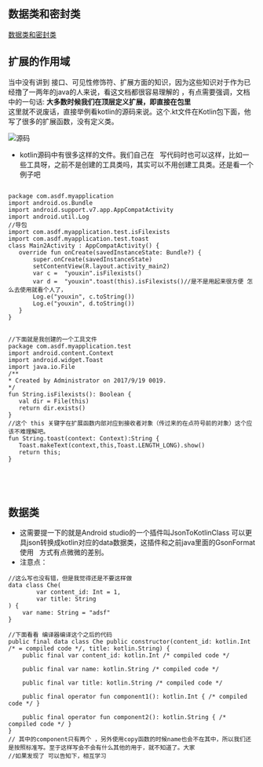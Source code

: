 ## 数据类和密封类
[数据类和密封类](https://www.kotlincn.net/docs/reference/data-classes.html)

## 扩展的作用域
 当中没有讲到 接口、可见性修饰符、扩展方面的知识，因为这些知识对于作为已经撸了一两年的java的人来说，看这文档都很容易理解的 ，有点需要强调，文档中的一句话:
 **大多数时候我们在顶层定义扩展，即直接在包里**   
 这里就不说废话，直接举例看kotlin的源码来说。这个.kt文件在Kotlin包下面，他写了很多的扩展函数，没有定义类。
 
 ![源码](https://github.com/youxin11544/Kotlin-learning/blob/master/3.png)
 
 
 - kotlin源码中有很多这样的文件。我们自己在   写代码时也可以这样，比如一些工具呀，之前不是创建的工具类吗，其实可以不用创建工具类。还是看一个例子吧
 
 ```
 
package com.asdf.myapplication
import android.os.Bundle
import android.support.v7.app.AppCompatActivity
import android.util.Log
//导包
import com.asdf.myapplication.test.isFilexists
import com.asdf.myapplication.test.toast
class Main2Activity : AppCompatActivity() {
    override fun onCreate(savedInstanceState: Bundle?) {
        super.onCreate(savedInstanceState)
        setContentView(R.layout.activity_main2)
        var c =  "youxin".isFilexists() 
        var d =  "youxin".toast(this).isFilexists()//是不是用起来很方便 怎么去使用就看个人了，
        Log.e("youxin", c.toString())
        Log.e("youxin", d.toString())
    }
}


//下面就是我创建的一个工具文件
package com.asdf.myapplication.test
import android.content.Context
import android.widget.Toast
import java.io.File
/**
 * Created by Administrator on 2017/9/19 0019.
 */
fun String.isFilexists(): Boolean {
    val dir = File(this)
    return dir.exists()
}
//这个 this 关键字在扩展函数内部对应到接收者对象（传过来的在点符号前的对象）这个应该不难理解吧。
fun String.toast(context: Context):String {
    Toast.makeText(context,this,Toast.LENGTH_LONG).show()
    return this;
}




 
 ```
 


## 数据类
- 这需要提一下的就是Android studio的一个插件叫JsonToKotlinClass 可以更具json转换成kotlin对应的data数据类，这插件和之前java里面的GsonFormat使用   方式有点微微的差别。
- 注意点：

```
//这么写也没有错，但是我觉得还是不要这样做
data class Che(
        var content_id: Int = 1,
        var title: String
) {
    var name: String = "adsf"
}

//下面看看 编译器编译这个之后的代码
public final data class Che public constructor(content_id: kotlin.Int /* = compiled code */, title: kotlin.String) {
    public final var content_id: kotlin.Int /* compiled code */

    public final var name: kotlin.String /* compiled code */

    public final var title: kotlin.String /* compiled code */

    public final operator fun component1(): kotlin.Int { /* compiled code */ }

    public final operator fun component2(): kotlin.String { /* compiled code */ }
}
// 其中的component只有两个 ，另外使用copy函数的时候name也会不在其中，所以我们还是按照标准写。至于这样写会不会有什么其他的用于，就不知道了。大家
//如果发现了 可以告知下，相互学习

```
